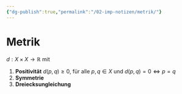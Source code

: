 ```yaml
---
{"dg-publish":true,"permalink":"/02-imp-notizen/metrik/"}
---
```


# Metrik

$d: X\times X \to \mathbb{R}$ mit

1. **Positivität**
    $d(p,q)\geq 0$, für alle $p,q \in X$ und $d(p,q) = 0 \Leftrightarrow p=q$
2. **Symmetrie**
3. **Dreiecksungleichung**
